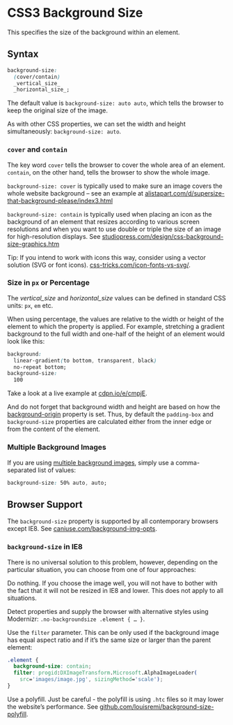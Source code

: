 CSS3 Background Size
====================

This specifies the size of the background within an element.

Syntax
------

```css
background-size:
  (cover/contain)
  _vertical_size_
  _horizontal_size_;
```

The default value is `background-size: auto auto`, which tells the browser to
keep the original size of the image.

As with other CSS properties, we can set the width and height simultaneously:
`background-size: auto`.

### `cover` and `contain`

The key word `cover` tells the browser to cover the whole area of an element.
`contain`, on the other hand, tells the browser to show the whole image.

`background-size: cover` is typically used to make sure an image covers the
whole website background – see an example at
[alistapart.com/d/supersize-that-background-please/index3.html](http://alistapart.com/d/supersize-that-background-please/index3.html)

`background-size: contain` is typically used when placing an icon as the
background of an element that resizes according to various screen resolutions
and when you want to use double or triple the size of an image for
high-resolution displays. See
[studiopress.com/design/css-background-size-graphics.htm](http://www.studiopress.com/design/css-background-size-graphics.htm)

Tip: If you intend to work with icons this way, consider using a vector solution
(SVG or font icons).
[css-tricks.com/icon-fonts-vs-svg/](http://css-tricks.com/icon-fonts-vs-svg/).

### Size in `px` or Percentage

The *vertical_size* and *horizontal_size* values can be defined in standard
CSS units: `px`, `em` etc.

When using percentage, the values are relative to the width or height of the
element to which the property is applied. For example, stretching a gradient
background to the full width and one-half of the height of an element would look
like this:

```css
background:
  linear-gradient(to bottom, transparent, black)
  no-repeat bottom;
background-size:
  100
```

Take a look at a live example at
[cdpn.io/e/cmpjE](http://cdpn.io/e/cmpjE).

And do not forget that background width and height are based on how the
[background-origin](css3-background-origin.md) property is set. Thus, by
default the `padding-box` and `background-size` properties are calculated either
from the inner edge or from the content of the element.

### Multiple Background Images

If you are using [multiple background images](css3-multiple-backgrounds.md),
simply use a comma-separated list of values:

```css
background-size: 50% auto, auto;
```

Browser Support
---------------

The `background-size` property is supported by all contemporary browsers except
IE8. See
[caniuse.com/background-img-opts](http://caniuse.com/background-img-opts).

### `background-size` in IE8

There is no universal solution to this problem, however, depending on the
particular situation, you can choose from one of four approaches:

Do nothing. If you choose the image well, you will not have to bother with the
fact that it will not be resized in IE8 and lower. This does not apply to all
situations.

Detect properties and supply the browser with alternative styles using
Modernizr: `.no-backgroundsize .element { … }`.

Use the `filter` parameter. This can be only used if the background image has
equal aspect ratio and if it’s the same size or larger than the parent element:

```css
.element {
  background-size: contain;
  filter: progid:DXImageTransform.Microsoft.AlphaImageLoader(
    src='images/image.jpg', sizingMethod='scale');
}
```

Use a polyfill. Just be careful - the polyfill is using `.htc` files so it may
lower the website’s performance. See
[github.com/louisremi/background-size-polyfill](https://github.com/louisremi/background-size-polyfill).
